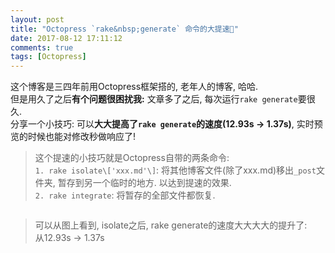 ```yaml
---
layout: post
title: "Octopress `rake&nbsp;generate` 命令的大提速🚀"
date: 2017-08-12 17:11:12
comments: true
tags: [Octopress]
---
```


这个博客是三四年前用Octopress框架搭的, 老年人的博客, 哈哈.    
但是用久了之后**有个问题很困扰我:** 文章多了之后, 每次运行`rake generate`要很久.    
分享一个小技巧: 可以**大大提高了`rake generate`的速度(12.93s → 1.37s)**, 实时预览的时候也能对修改秒做响应了!   
<!--more-->   
  


> 这个提速的小技巧就是Octopress自带的两条命令:    
`1. rake isolate\['xxx.md'\]`: 将其他博客文件(除了xxx.md)移出`_post`文件夹, 暂存到另一个临时的地方. 以达到提速的效果.         
`2. rake integrate`: 将暂存的全部文件都恢复.   
<img style="max-height:350px" class="lazy" data-original="/images/blog/170812_rake_tricky/rake_suggestion.png">   



> 可以从图上看到, isolate之后, rake generate的速度大大大大的提升了:   
从12.93s → 1.37s   
<img style="max-height:300px" class="lazy" data-original="/images/blog/170812_rake_tricky/result.png">    

 

